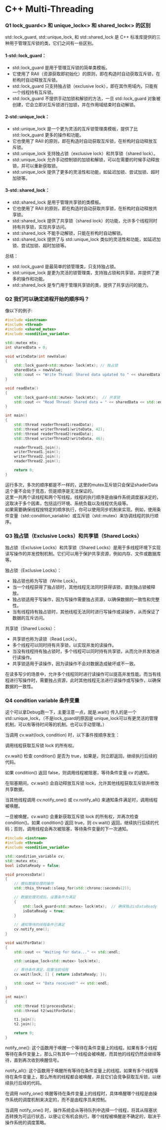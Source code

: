 # C++ Multi-Threading

### Q1 lock_guard<> 和 unique_lock<> 和 shared_lock<> 的区别
std::lock_guard, std::unique_lock, 和 std::shared_lock 是 C++ 标准库提供的三种用于管理互斥锁的类，它们之间有一些区别。</br>

#### 1-std::lock_guard：</br>
- std::lock_guard 是用于管理互斥锁的简单类模板。</br>
- 它使用了 RAII（资源获取即初始化）的原则，即在构造时自动获取互斥锁，在析构时自动释放互斥锁。</br>
- std::lock_guard 只支持独占锁（exclusive lock），即在其作用域内，只能有一个线程持有互斥锁。</br>
- std::lock_guard 不提供手动加锁和解锁的方法，一旦 std::lock_guard 对象被创建，它会立即对互斥锁进行加锁，并在作用域结束时自动解锁。</br>

#### 2-std::unique_lock：</br>
- std::unique_lock 是一个更为灵活的互斥锁管理类模板，提供了比 std::lock_guard 更多的操作和功能。</br>
- 它也使用了 RAII 的原则，即在构造时自动获取互斥锁，在析构时自动释放互斥锁。</br>
- std::unique_lock 支持独占锁（exclusive lock）和共享锁（shared lock）。</br>
- std::unique_lock 允许手动控制锁的加锁和解锁，可以在需要的时候手动释放锁，并可以重新获取锁。</br>
- std::unique_lock 提供了更多的灵活性和功能，如延迟加锁、尝试加锁、超时加锁等。</br>

#### 3-std::shared_lock：</br>
- std::shared_lock 是用于管理共享锁的类模板。</br>
- 它也使用了 RAII 的原则，即在构造时自动获取共享锁，在析构时自动释放共享锁。</br>
- std::shared_lock 提供了共享锁（shared lock）的功能，允许多个线程同时持有共享锁，实现共享访问。</br>
- std::shared_lock 不能手动解锁，只能在析构时自动解锁。</br>
- std::shared_lock 提供了与 std::unique_lock 类似的灵活性和功能，如延迟加锁、尝试加锁、超时加锁等。</br>

总结：</br>
- std::lock_guard 是最简单的锁管理类，只支持独占锁。</br>
- std::unique_lock 是更为灵活的锁管理类，支持独占锁和共享锁，并提供了更多的操作和功能。</br>
- std::shared_lock 是专门用于管理共享锁的类，提供了共享访问的能力。</br>

### Q2 我们可以确定进程开始的顺序吗？
像以下的例子:
```cpp
#include <iostream>
#include <thread>
#include <shared_mutex>
#include <condition_variable>

std::mutex mtx;
int sharedData = 0;

void writeData(int newValue)
{
    std::lock_guard<std::mutex> lock(mtx); // 独占锁 
    sharedData = newValue;
    std::cout << "Write Thread: Shared data updated to " << sharedData << std::endl;
}

void readData()
{
    std::lock_guard<std::mutex> lock(mtx);  // 共享锁  
    std::cout << "Read Thread: Shared data = " << sharedData << std::endl;
}

int main()
{
    std::thread readerThread1(readData);
    std::thread writerThread1(writeData, 42);
    std::thread readerThread2(readData); 
    std::thread writerThread2(writeData, 46); 

    readerThread1.join();
    writerThread1.join();
    writerThread2.join();
    readerThread2.join(); 

    return 0;
}
```

运行多次，多次的顺序都是不一样的，这里的mutex互斥锁只会保证shaderData这个量不会处于竞态，但是顺序是无法保证的。</br>
这里一共两个读线程和两个写线程。线程的执行顺序是由操作系统调度器决定的，这取决于多个因素，包括运行环境、系统负载以及线程优先级等。</br>
如果需要确保线程按特定的顺序执行，你可以使用同步机制来实现。例如，使用条件变量（std::condition_variable）或互斥锁（std::mutex）来协调线程的执行顺序。</br>

### Q3 独占锁（Exclusive Locks）和共享锁（Shared Locks）
独占锁（Exclusive Locks）和共享锁（Shared Locks）是用于多线程环境下实现读写操作的并发控制机制。它们可以用于保护共享资源，例如内存、文件或数据库等。</br>

独占锁（Exclusive Locks）：</br>
- 独占锁也称为写锁（Write Lock）。</br>
- 当一个线程获得了独占锁时，其他线程无法同时获得该锁，直到独占锁被释放。</br>
- 独占锁适用于写操作，因为写操作需要独占资源，以确保数据的一致性和完整性。</br>
- 当有线程持有独占锁时，其他线程无法同时进行写操作或读操作，从而保证了数据的互斥访问。</br>

共享锁（Shared Locks）：</br>
- 共享锁也称为读锁（Read Lock）。</br>
- 多个线程可以同时持有共享锁，以实现并发的读操作。</br>
- 当没有线程持有独占锁时，多个线程可以同时持有共享锁，从而允许并发地进行读操作。</br>
- 共享锁适用于读操作，因为读操作不会对数据造成破坏或不一致。</br>

在读多写少的场景中，允许多个线程同时进行读操作可以提高并发性能。而当有线程进行写操作时，需要独占资源，此时其他线程无法进行读操作或写操作，以确保数据的一致性。</br>

### Q4 condition variable 条件变量
这个可以拿Debug跑一下，主要注意一点，就是.wait() 传入的是一个 std::unique_lock，（不是lock_guard的原因是 unique_lock可以有更灵活的管理机制，可以有等待时间等的机制，也可以手动管理。）

当调用 cv.wait(lock, condition) 时，以下事件按顺序发生：

调用线程获取互斥锁 lock 的所有权。

cv.wait() 检查 condition() 是否为 true，如果是，则立即返回，继续执行后续的代码。

如果 condition() 返回 false，则调用线程被阻塞，等待条件变量 cv 的通知。

在阻塞期间，cv.wait() 会自动释放互斥锁 lock，允许其他线程获取互斥锁并修改共享数据。

当其他线程调用 cv.notify_one() 或 cv.notify_all() 来通知条件满足时，调用线程被唤醒。

一旦被唤醒，cv.wait() 会重新获取互斥锁 lock 的所有权，并再次检查 condition()。如果 condition() 返回 true，则 cv.wait() 返回，继续执行后续的代码；否则，调用线程会再次被阻塞，等待条件变量的下一次通知。

```cpp
#include <iostream>
#include <thread>
#include <condition_variable>

std::condition_variable cv;
std::mutex mtx;
bool isDataReady = false;

void processData()
{
    // 模拟数据处理的操作
    std::this_thread::sleep_for(std::chrono::seconds(2));

    // 数据处理完成后，设置条件为满足
    {
        std::lock_guard<std::mutex> lock(mtx);  // 确保独占isDataReady
        isDataReady = true;
    }
    
    // 通知等待的线程条件已满足
    cv.notify_one(); 
}

void waitForData()
{
    std::cout << "Waiting for data..." << std::endl;

    std::unique_lock<std::mutex> lock(mtx); 

    // 等待条件满足，阻塞当前线程
    cv.wait(lock, [] { return isDataReady; });

    std::cout << "Data received!" << std::endl;
}

int main()
{
    std::thread t1(processData);
    std::thread t2(waitForData);

    t1.join();
    t2.join();

    return 0;
}
```
notify_one(): 这个函数用于唤醒一个等待在条件变量上的线程。如果有多个线程等待在条件变量上，那么只有其中一个线程会被唤醒，而其他的线程仍然会继续等待，直到再次收到唤醒信号。

notify_all(): 这个函数用于唤醒所有等待在条件变量上的线程。如果有多个线程等待在条件变量上，那么所有的线程都会被唤醒，并且它们会竞争获取互斥锁，以继续执行后续的代码。

在调用 notify_one() 唤醒等待在条件变量上的线程时，具体唤醒哪个线程是由操作系统的调度机制来决定的，而不是由程序员来控制。

当调用 notify_one() 时，操作系统会从等待队列中选择一个线程，将其从阻塞状态转换为可运行状态，以便让它有机会执行。哪个线程被唤醒是不确定的，取决于操作系统的调度策略。

